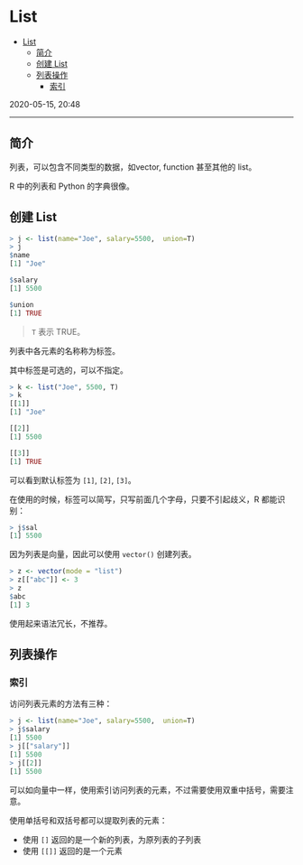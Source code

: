 # List

- [List](#list)
  - [简介](#%e7%ae%80%e4%bb%8b)
  - [创建 List](#%e5%88%9b%e5%bb%ba-list)
  - [列表操作](#%e5%88%97%e8%a1%a8%e6%93%8d%e4%bd%9c)
    - [索引](#%e7%b4%a2%e5%bc%95)

2020-05-15, 20:48
***

## 简介

列表，可以包含不同类型的数据，如vector, function 甚至其他的 list。

R 中的列表和 Python 的字典很像。

## 创建 List

```r
> j <- list(name="Joe", salary=5500,  union=T)
> j
$name
[1] "Joe"

$salary
[1] 5500

$union
[1] TRUE
```

> `T` 表示 TRUE。

列表中各元素的名称称为标签。

其中标签是可选的，可以不指定。

```r
> k <- list("Joe", 5500, T)
> k
[[1]]
[1] "Joe"

[[2]]
[1] 5500

[[3]]
[1] TRUE
```

可以看到默认标签为 `[1]`, `[2]`, `[3]`。

在使用的时候，标签可以简写，只写前面几个字母，只要不引起歧义，R 都能识别：

```r
> j$sal
[1] 5500
```

因为列表是向量，因此可以使用 `vector()` 创建列表。

```r
> z <- vector(mode = "list")
> z[["abc"]] <- 3
> z
$abc
[1] 3
```

使用起来语法冗长，不推荐。

## 列表操作

### 索引

访问列表元素的方法有三种：

```r
> j <- list(name="Joe", salary=5500,  union=T)
> j$salary
[1] 5500
> j[["salary"]]
[1] 5500
> j[[2]]
[1] 5500
```

可以如向量中一样，使用索引访问列表的元素，不过需要使用双重中括号，需要注意。

使用单括号和双括号都可以提取列表的元素：

- 使用 `[]` 返回的是一个新的列表，为原列表的子列表
- 使用 `[[]]` 返回的是一个元素

